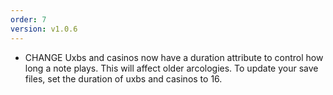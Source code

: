 ```yaml
---
order: 7
version: v1.0.6
---
```

- <span class="badge badge-pill badge-danger">CHANGE</span> Uxbs and casinos now have a duration attribute to control how long a note plays. This will affect older arcologies. To update your save files, set the duration of uxbs and casinos to 16.